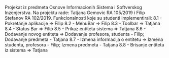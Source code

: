Projekat iz predmeta Osnove Informacionih Sistema i Softverskog Inzenjerstva. Na projektu rade: Tatjana Gemovic RA 105/2019 i Filip Stefanov RA 102/2019.
Funkcionalnosti koje su studenti implementirali:
8.1 - Pokretanje aplikacije => Filip
8.2 - MenuBar => Filip
8.3 - Toolbar => Tatjana
8.4 - Status Bar => Filip
8.5 - Prikaz entiteta sistema => Tatjana
8.6 - Dodavanje novog entiteta => Dodavanje profesora, studenta - Filip; Dodavanje predmeta - Tatjana
8.7 - Izmena informacija o entitetu => Izmena studenta, profesora - Filip; Izmena predmeta - Tatjana
8.8 - Brisanje entiteta iz sistema => Tatjana


